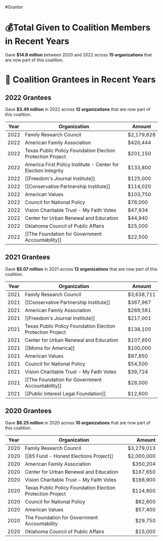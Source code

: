 #Grantor 

# 💰Total Given to Coalition Members in Recent Years

Gave **$14.8 million** between 2020 and 2022 across **15 organizations** that are now part of this coalition.
# 💸 Coalition Grantees in Recent Years

## 2022 Grantees

Gave **$3.49 million** in 2022 across **12 organizations** that are now part of this coalition.

| Year | Organization                                                   | Amount     |
| ---- | -------------------------------------------------------------- | ---------- |
| 2022 | Family Research Council                                        | $2,179,628 |
| 2022 | American Family Association                                    | $420,444   |
| 2022 | Texas Public Policy Foundation Election Protection Project     | $201,150   |
| 2022 | America First Policy Institute - Center for Election Integrity | $133,800   |
| 2022 | [[Freedom's Journal Institute]]                                | $125,000   |
| 2022 | [[Conservative Partnership Institute]]                         | $114,020   |
| 2022 | American Values                                                | $103,750   |
| 2022 | Council for National Policy                                    | $76,000    |
| 2022 | Vision Charitable Trust - My Faith Votes                       | $47,934    |
| 2022 | Center for Urban Renewal and Education                         | $44,940    |
| 2022 | Oklahoma Council of Public Affairs                             | $25,000    |
| 2022 | [[The Foundation for Government Accountability]]               | $22,500    |

## 2021 Grantees

Gave **$5.07 million** in 2021 across **12 organizations** that are now part of this coalition.

| Year | Organization                                               | Amount     |
| ---- | ---------------------------------------------------------- | ---------- |
| 2021 | Family Research Council                                    | $3,638,711 |
| 2021 | [[Conservative Partnership Institute]]                     | $367,967   |
| 2021 | American Family Association                                | $269,581   |
| 2021 | [[Freedom's Journal Institute]]                            | $217,001   |
| 2021 | Texas Public Policy Foundation Election Protection Project | $138,100   |
| 2021 | Center for Urban Renewal and Education                     | $107,650   |
| 2021 | [[Moms for America]]                                       | $100,000   |
| 2021 | American Values                                            | $97,850    |
| 2021 | Council for National Policy                                | $54,500    |
| 2021 | Vision Charitable Trust - My Faith Votes                   | $39,724    |
| 2021 | [[The Foundation for Government Accountability]]           | $28,000    |
| 2021 | [[Public Interest Legal Foundation]]                       | $12,600    |


## 2020 Grantees

Gave **$6.25 million** in 2020 across **10 organizations** that are now part of this coalition.

| Year | Organization                                               |     Amount |
| ---- | ---------------------------------------------------------- | ---------: |
| 2020 | Family Research Council                                    | $3,279,013 |
| 2020 | [[85 Fund - Honest Elections Project]]                     | $2,000,000 |
| 2020 | American Family Association                                |   $350,204 |
| 2020 | Center for Urban Renewal and Education                     |   $167,650 |
| 2020 | Vision Charitable Trust - My Faith Votes                   |   $166,900 |
| 2020 | Texas Public Policy Foundation Election Protection Project |   $124,800 |
| 2020 | Council for National Policy                                |    $62,600 |
| 2020 | American Values                                            |    $57,400 |
| 2020 | The Foundation for Government Accountability               |    $29,750 |
| 2020 | Oklahoma Council of Public Affairs                         |    $15,000 |


